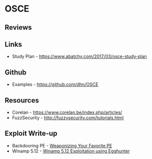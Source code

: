 # OSCE

## Reviews

## Links
* Study Plan - https://www.abatchy.com/2017/03/osce-study-plan

## Github
* Examples - https://github.com/dhn/OSCE

## Resources
* Corelan - https://www.corelan.be/index.php/articles/
* FuzzSecurity - http://fuzzysecurity.com/tutorials.html

## Exploit Write-up
* Backdooring PE - [Weaponizing Your Favorite PE](https://medium.com/@daniel.min.pentest/expdev-weaponizing-your-favorite-pe-portable-executable-exploit-c268c0c076c7)
* Winamp 5.12 - [Winamp 5.12 Exploitation using Egghunter](https://medium.com/@daniel.min.pentest/expdev-winamp-5-12-exploitation-using-egghunter-6efb2c8a863b)
